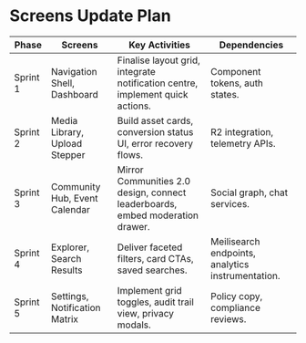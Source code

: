 # Screens Update Plan

| Phase | Screens | Key Activities | Dependencies |
| --- | --- | --- | --- |
| Sprint 1 | Navigation Shell, Dashboard | Finalise layout grid, integrate notification centre, implement quick actions. | Component tokens, auth states. |
| Sprint 2 | Media Library, Upload Stepper | Build asset cards, conversion status UI, error recovery flows. | R2 integration, telemetry APIs. |
| Sprint 3 | Community Hub, Event Calendar | Mirror Communities 2.0 design, connect leaderboards, embed moderation drawer. | Social graph, chat services. |
| Sprint 4 | Explorer, Search Results | Deliver faceted filters, card CTAs, saved searches. | Meilisearch endpoints, analytics instrumentation. |
| Sprint 5 | Settings, Notification Matrix | Implement grid toggles, audit trail view, privacy modals. | Policy copy, compliance reviews. |
